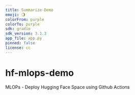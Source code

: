 ```yaml
---
title: Summarize-Demo
emoji: 🌖
colorFrom: purple
colorTo: purple
sdk: gradio
sdk_version: 3.1.3
app_file: app.py
pinned: false
license: cc
---
```


# hf-mlops-demo

MLOPs - Deploy Hugging Face Space using Github Actions
